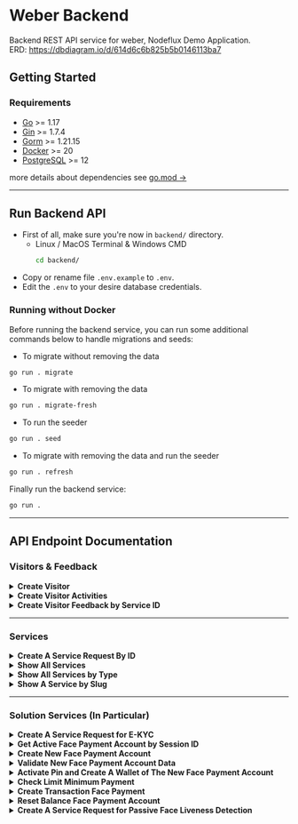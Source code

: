 # Weber Backend

Backend REST API service for weber, Nodeflux Demo Application.  
ERD: https://dbdiagram.io/d/614d6c6b825b5b0146113ba7

## Getting Started

### Requirements

- [Go](https://golang.org/doc/install) >= 1.17
- [Gin](https://github.com/gin-gonic/gin) >= 1.7.4
- [Gorm](https://gorm.io/index.html) >= 1.21.15
- [Docker](https://docs.docker.com/get-docker/) >= 20
- [PostgreSQL](https://www.postgresql.org/download/) >= 12

more details about dependencies see [go.mod &rarr;](https://github.com/nodefluxio/weber/blob/main/backend/go.mod)

---

## Run Backend API

- First of all, make sure you're now in `backend/` directory.
  - Linux / MacOS Terminal & Windows CMD
    ```sh
    cd backend/
    ```
- Copy or rename file `.env.example` to `.env`.
- Edit the `.env` to your desire database credentials.

### Running without Docker

Before running the backend service, you can run some additional commands below to handle migrations and seeds:

- To migrate without removing the data

```sh
go run . migrate
```

- To migrate with removing the data

```sh
go run . migrate-fresh
```

- To run the seeder

```sh
go run . seed
```

- To migrate with removing the data and run the seeder

```sh
go run . refresh
```

Finally run the backend service:

```sh
go run .
```

---

## API Endpoint Documentation

### Visitors & Feedback

<details>
<summary><b>Create Visitor</b></summary>
Create a visitor and generate the session id.

- **URL**

  `/api/v1/visitors`

- **Method**

  `POST`

- **Request Payload**

```json
{
  "full_name": "Lazuardy Khatulistiwa",
  "email": "lazuardy@nodeflux.io",
  "company": "Nodeflux",
  "job_title": "Software Engineer",
  "industry": "Computer Vision"
}
```

- **Request Payload Data Type Attributes**

```json
{
  "full_name": string,
  "email": string,
  "company": string,
  "job_title": string,
  "industry": string
}
```

- **Sample Success Response**

  **Code**: 200 OK

```json
{
  "data": [
    {
      "max_age": 86400,
      "session_id": "6a099599-cabf-4b99-bba6-bc37326dcd00"
    }
  ],
  "message": "Data has been processed successfully",
  "ok": true
}
```

- **Response Data Type Attributes**

```json
{
  "data": [
    {
      "max_age": int,
      "session_id": string
    }
  ],
  "message": string,
  "ok": boolean
}
```

- **Sample Error Response**

  **Code**: 400 Bad Request

```json
{
  "message": "job_title must be at least 2 characters in length",
  "ok": false
}
```

OR

```json
{
  "message": "email is invalid",
  "ok": false
}
```

</details>

<details>
<summary><b>Create Visitor Activities</b></summary>
Create a visitor activity.

- **URL**

  `/api/v1/activities`

- **Method**

  `POST`

- **Request Payload**

```json
{
  "service_id": 1,
  "session_id": "ecec7960-5fd0-43eb-8794-11d1e9ac00a1",
  "completeness": 80
}
```

- **Request Payload Data Type Attributes**

```json
{
  "service_id": int,
  "session_id": string,
  "completeness": int,
}
```

- **Sample Success Response**

  **Code**: 200 OK

```json
{
  "message": "Data has been processed successfully",
  "ok": true
}
```

- **Response Data Type Attributes**

```json
{
  "message": string,
  "ok": boolean
}
```

- **Sample Error Response**

  **Code**: 401 Unauthorized

```json
{
  "message": "Session ID is not valid",
  "ok": false
}
```

OR

```json
{
  "message": "Session ID has expired",
  "ok": false
}
```

</details>

<details>
<summary><b>Create Visitor Feedback by Service ID</b></summary>

- **URL**

  `/api/v1/feedback/:service_id`

- **Method**

  `POST`

- **URL Param**

  **Required**

  `service_id` type `integer`

- **Request Payload**

Note: attribute `comment` is required when rating less than equal 3, when rating is 4 or 5 the `comment` become optional.

```json
{
  "session_id": "12827c26-2052-4b6b-aa9a-e85a0eca6a34",
  "rating": 3,
  "comment": "This feauture need some improvement"
}
```

```json
{
  "session_id": "12827c26-2052-4b6b-aa9a-e85a0eca6a34",
  "rating": 5,
  "comment": ""
}
```

- **Request Payload Data Type Attributes**

```json
{
   "session_id": string,
   "rating": integer,
   "comment": string
}

```

- **Sample Success Response**

  **Code**: 200 OK

```json
{
  "message": "Feedback submitted!",
  "ok": true
}
```

- **Data Type Attributes**

```json
{
    "message": string,
    "ok": boolean,
}
```

- **Sample Error Response**

  **Code**: 401 Unauthorized

```json
{
  "message": "Session ID is not valid",
  "ok": false
}
```

OR

```json
{
  "message": "Session ID has expired",
  "ok": false
}
```

**Code**: 400 Bad Request

```json
{
  "message": "Your comment for this feedback is required",
  "ok": false
}
```

This error will appear if visitor give rating below 4.

```json
{
  "message": "rating is a required field",
  "ok": false
}
```

This error will appear if visitor do not give feedback rating.

```json
{
  "message": "rating must be 5 or less",
  "ok": false
}
```

This error will appear if visitor give feedback rating more than 5.

</details>

---

### Services

<details>
<summary><b>Create A Service Request By ID</b></summary>
Create a service request by id and create a new visitor_activites record.

- **URL**

  `/api/v1/services/:id`

- **Method**

  `POST`

- **URL Param**

  **Required**

  `id` type `integer`

- **Request Payload**

```json
{
  "session_id": "5ded0fec-beba-4e47-9cd0-705375b582c6",
  "data": {
    "additional_params": {},
    "images": ["data:image/jpeg;base64,/9j/4AAQSkZJRgABAQAAAQABAAD/"]
  }
}
```

- **Request Payload Data Type Attributes**

```json
{
   "session_id": string,
   "data": object {
       "additional_params": object,
       "images": string array
   }
}

```

- **Sample Success Response**

  **Code**: 200 OK

```json
{
  "message": "Service demo request success", // message from weber backend
  "ok": true, // ok from weber backend
  "service_data": {
    "job": {
      "result": {
        "analytic_type": "FACE_RECOGNITION",
        "result": [
          {
            "face_recognition": [
              {
                "candidates": [
                  {
                    "confidence": 1,
                    "face_id": "88364589938376705",
                    "variation": "17614081020751468384"
                  }
                ]
              }
            ]
          }
        ],
        "status": "success"
      }
    },
    "message": "Face Recognition Success", // message from service response
    "ok": true // ok from service response
  },
  "thumbnails": [] // created when bounding_box data is exist
}
```

- **Data Type Attributes**

```json
{
    "message": string,
    "ok": boolean,
    "service_data": object, // json data from service response
    "thumbnails": string array, // png in base64 data with data uri scheme
}
```

- **Sample Error Response**

  **Code**: 401 Unauthorized

```json
{
  "message": "Session ID is not valid",
  "ok": false
}
```

OR

```json
{
  "message": "Session ID has expired",
  "ok": false
}
```

**Code**: 400 Bad Request

```json
{
  "message": "Expected an integer value from argument 'id'",
  "ok": false
}
```

</details>

<details>
<summary><b>Show All Services</b></summary>
Return json data about all Services.

- **URL**

  `/api/v1/services`

- **Method**

  `GET`

- **Sample Success Response**

  **Code**: 200 OK

```json
{
  "data": [
    {
      "id": 1,
      "type": "analytic",
      "slug": "ocr-ktp",
      "name": "Optical Character Recognition KTP",
      "short_description": "OCR KTP Description",
      "long_description": "OCR KTP Looonng Descriptiooonnn",
      "special_instruction": "Special Instruction for OCR KTP",
      "thumbnail": "ocr-ktp.png",
      "created_at": "2021-10-28T21:44:57.828988+07:00",
      "updated_at": "2021-10-28T21:44:57.828988+07:00"
    },
    {
      "id": 2,
      "type": "solution",
      "slug": "ekyc",
      "name": "Electronic Know Your Customer",
      "short_description": "Electronic Know Your Customer Description",
      "long_description": "Electronic Know Your Customer Looonng Descriptiooonnn",
      "special_instruction": "Special Instruction for LPR",
      "thumbnail": "ekyc.png",
      "created_at": "2021-10-28T21:44:57.828992+07:00",
      "updated_at": "2021-10-28T21:44:57.828992+07:00"
    },
    {
      "id": 3,
      "type": "innovation",
      "slug": "rotten-fruit",
      "name": "Rotten Fruit Detection",
      "short_description": "Rotten Fruit Detection Description",
      "long_description": "Rotten Fruit Detection Looonng Descriptiooonnn",
      "special_instruction": "Special Instruction for Face Match with Enrollment",
      "thumbnail": "rotten-fruit.png",
      "created_at": "2021-10-28T21:44:57.828992+07:00",
      "updated_at": "2021-10-28T21:44:57.828992+07:00"
    }
  ],
  "message": "Get all services success",
  "ok": true
}
```

- **Data Type Attributes**

```json
{
    "data": [
        {
            "id": integer,
            "type": string,
            "slug": string,
            "name": string,
            "short_description": string,
            "long_description": string,
            "special_instruction": string,
            "thumbnail": string,
            "created_at": string,
            "updated_at": string
        }
    ],
    "message": string,
    "ok": boolean
}
```

</details>

<details>
<summary><b>Show All Services by Type</b></summary>
Return json data about all Services by type.

- **URL**

  `/api/v1/services?type=`

- **Method**

  `GET`

- **URL Param**

  **Required**

  `?type=analytic`

  `?type=solution`

  `?type=innovation`

  `?type=solution-partner`

- **Sample Success Response**

  **Code**: 200 OK

```json
{
  "data": [
    {
      "id": 1,
      "type": "analytic",
      "slug": "face-recognition",
      "name": "Face Recognition",
      "short_description": "Face Recoginition Description",
      "long_description": "Face Recoginition Descriptiooooooooooonnnnnnnnnnnnnn",
      "special_instruction": "Special Instruction for Face Recognition",
      "thumbnail": "face-recognition.jpeg",
      "created_at": "2021-10-07T13:36:26.892822+07:00",
      "updated_at": "2021-10-07T13:36:26.892822+07:00"
    }
  ],
  "message": "Get all analytics service success",
  "ok": true
}
```

- **Data Type Attributes**

```json
{
    "data": [
        {
            "id": integer,
            "type": string,
            "slug": string,
            "name": string,
            "short_description": string,
            "long_description": string,
            "special_instruction": string,
            "thumbnail": string,
            "created_at": string,
            "updated_at": string
        }
    ],
    "message": string,
    "ok": boolean
}
```

- **Sample Error Response**

  **Code**: 400 Bad Request

```json
{
  "message": "Value of argument '?type=' is not valid",
  "ok": false
}
```

</details>

<details>
<summary><b>Show A Service by Slug</b></summary>
Return json data about a Service by slug.

- **URL**

  `/api/v1/services/:slug`

- **Method**

  `GET`

- **URL Param**

  **Required**

  `slug` type `string`

- **Sample Success Response**

  **Code**: 200 OK

```json
{
  "data": {
    "id": 6,
    "type": "innovation",
    "slug": "car-damage",
    "name": "Car Damage Detection",
    "short_description": "Car Damage Detection Description",
    "long_description": "Car Damage Detection Descriptiooooooooooonnnnnnnnnnnnnn",
    "special_instruction": "Special Instruction for Car Damage Detection",
    "thumbnail": "car-damage.jpeg",
    "created_at": "2021-10-08T23:13:28.755551+07:00",
    "updated_at": "2021-10-08T23:13:28.755551+07:00"
  },
  "message": "Get service by slug=car-damage success",
  "ok": true
}
```

- **Data Type Attributes**

```json
{
    "data": [
        {
            "id": integer,
            "type": string,
            "slug": string,
            "name": string,
            "short_description": string,
            "long_description": string,
            "special_instruction": string,
            "thumbnail": string,
            "created_at": string,
            "updated_at": string
        }
    ],
    "message": string,
    "ok": boolean
}
```

- **Sample Error Response**

  **Code**: 404 Not Found

```json
{
  "message": "Service not found",
  "ok": false
}
```

</details>

---

### Solution Services (In Particular)

<details>
<summary><b>Create A Service Request for E-KYC</b></summary>
Create a service request for E-KYC solution.

- **URL**

  `/api/v1/ekyc`

- **Method**

  `POST`

- **Request Payload**

```json
{
  "session_id": "146fdca6-5103-426b-a341-e6fa43db9cd1",
  "data": {
    "face_liveness": {
      "images": ["data:image/jpeg;base64,/9j/4AAQSkZJRgABAQAAAQABAAD/"]
    },
    "ocr_ktp": {
      "images": ["data:image/jpeg;base64,/9j/4AAQSkZJRgABAQAAAQABAAD/"]
    },
    "face_match": {
      "images": [
        "data:image/jpeg;base64,/9j/4AAQSkZJRgABAQAAAQABAAD/",
        "data:image/jpeg;base64,/9j/4AAQSkZJRgABAQAAAQABAAD/"
      ]
    }
  }
}
```

- **Request Payload Data Type Attributes**

```json
{
  "session_id": string,
  "data": object {
    "face_liveness": object {
      "images": string array
    },
    "ocr_ktp": object {
      "images": string array
    },
    "face_match": object {
      "images": string array
    }
  }
}
```

- **Sample Success Response**

  **Code**: 200 OK

```json
{
  "message": "Service demo request success",
  "ok": true,
  "service_data": {
    "face_liveness": {
      "job": {
        "result": {
          "analytic_type": "FACE_LIVENESS",
          "result": [
            {
              "face_liveness": {
                "live": true,
                "liveness": 0.9963422417640686
              }
            }
          ],
          "status": "success"
        }
      },
      "message": "Face Liveness Success",
      "ok": true
    },
    "ocr_ktp": {
      "job": {
        "result": {
          "analytic_type": "OCR_KTP",
          "result": [
            {
              "agama": "ISLAM",
              "alamat": "GEREM DUSUN KALIMATI",
              "berlaku_hingga": "03-10-2018",
              "golongan_darah": "-",
              "jenis_kelamin": "LAKI-LAKI",
              "kabupaten_kota": "KABUPATEN LAMPUNG SELATAN",
              "kecamatan": "SIDOMULYO",
              "kelurahan_desa": "BANDAR DALAM",
              "kewarganegaraan": "WNI",
              "nama": "SATRIA BAJA HITAM",
              "nik": "1801070310930005",
              "pekerjaan": "BELUM/TIDAK BEKERJA",
              "provinsi": "LAMPUNG",
              "rt_rw": "003/005",
              "status_perkawinan": "BELUM KAWIN",
              "tanggal_lahir": "03-10-1993",
              "tempat_lahir": ""
            }
          ],
          "status": "success"
        }
      },
      "message": "OCR_KTP Service Success",
      "ok": true
    },
    "face_match": {
      "job": {
        "result": {
          "analytic_type": "FACE_MATCH",
          "result": [
            {
              "face_match": {
                "match": false,
                "similarity": 0.45065901198775055
              }
            }
          ],
          "status": "success"
        }
      },
      "message": "The Face Pair Not Match",
      "ok": true
    }
  }
}
```

- **Data Type Attributes**

```json
{
    "message": string,
    "ok": boolean,
    "service_data": object {
      "face_liveness": object, // response is directly from cloud
      "ocr_ktp": object, // response is directly from cloud
      "face_match": object // response is directly from cloud
    }
}
```

- **Sample Error Response**

  **Code**: 401 Unauthorized

```json
{
  "message": "Session ID is not valid",
  "ok": false
}
```

OR

```json
{
  "message": "Session ID has expired",
  "ok": false
}
```

</details>

<details>
<summary><b>Get Active Face Payment Account by Session ID</b></summary>

- **URL**

  `/api/v1/face-payment/account/:session_id`

- **Method**

  `GET`

- **Sample Success Response**

  **Code**: 200 OK

```json
{
  "data": {
    "phone": "081395827314",
    "full_name": "Natasha Romanoff",
    "have_twin": true,
    "balance": 100000,
    "minimum_payment": 50000
  },
  "message": "This session id has an active face payment account",
  "ok": true
}
```

- **Data Type Attributes**

```json
{
   "data":
    {
        "phone": string,
        "full_name": string,
        "have_twin": boolean,
        "balance": integer,
        "minimum_payment": integer
    },
   "message": string,
   "ok": boolean
}
```

- **Sample Error Response**

  **Code**: 404 Not Found

```json
{
  "message": "This session id does not have an active face payment account",
  "ok": false
}
```

</details>

<details>
<summary><b>Create New Face Payment Account</b></summary>
Create a new account for Face Payment solution demonstration.

- **URL**

  `/api/v1/face-payment/account`

- **Method**

  `POST`

- **Request Payload**

```json
{
  "session_id": "5ded0fec-beba-4e47-9cd0-705375b582c6",
  "full_name": "Bruce Wayne",
  "phone": "1337",
  "have_twin": true,
  "data": {
    "images": ["data:image/jpeg;base64,/9j/4AAQSkZJRgABAQAAAQABAAD/"]
  }
}
```

- **Request Payload Data Type Attributes**

```json
{
   "session_id": string,
   "full_name": string,
   "phone": string,
   "have_twin": boolean,
   "data": object {
       "images": string array
   }
}
```

- **Sample Success Response**

  **Code**: 200 OK

```json
{
  "message": "Face payment account registration has been successful",
  "ok": true
}
```

- **Data Type Attributes**

```json
{
   "message": string,
   "ok": boolean
}
```

- **Sample Error Response**

  **Code**: 400 Bad Request

```json
{
  "message": "Liveness result for the inputted image is false",
  "ok": false
}
```

</details>

<details>
<summary><b>Validate New Face Payment Account Data</b></summary>
Validate the inputted data: full name, phone number (it must be unique), and have twin is required before create a new account for Face Payment solution demonstration.

- **URL**

  `/api/v1/face-payment/account`

- **Method**

  `POST`

- **Request Payload**

```json
{
  "session_id": "5ded0fec-beba-4e47-9cd0-705375b582c6",
  "full_name": "Bruce Wayne",
  "phone": "1337",
  "have_twin": true
}
```

- **Request Payload Data Type Attributes**

```json
{
    "session_id": string,
    "full_name": string,
    "phone": string,
    "have_twin": boolean
}
```

- **Sample Success Response**

  **Code**: 200 OK

```json
{
  "message": "Phone number is valid",
  "ok": true
}
```

- **Data Type Attributes**

```json
{
   "message": string,
   "ok": boolean
}
```

- **Sample Error Response**

  **Code**: 400 Bad Request

```json
{
  "message": "full_name must be at least 2 characters in length",
  "ok": false
}
```

OR

```json
{
  "message": "full_name must be a maximum of 255 characters in length",
  "ok": false
}
```

OR

```json
{
  "message": "phone must be a valid numeric value",
  "ok": false
}
```

OR

```json
{
  "message": "phone must be a valid positive numeric value",
  "ok": false
}
```

OR

```json
{
  "message": "phone number already exist, try to use another number",
  "ok": false
}
```

</details>

<details>
<summary><b>Activate Pin and Create A Wallet of The New Face Payment Account </b></summary>
Activate a new account by adding a pin, updating the minimum payment, and create a new account wallet for face payment solution demonstration.

- **URL**

  `/api/v1/face-payment/account`

- **Method**

  `PATCH`

- **Request Payload**

```json
{
  "session_id": "5ded0fec-beba-4e47-9cd0-705375b582c6",
  "pin": "133007",
  "minimum_payment": 987654
}
```

- **Request Payload Data Type Attributes**

```json
{
    "session_id": string,
    "pin": string,
    "minimum_payment": 50000 <= int <= 1000000
}
```

- **Sample Success Response**

  **Code**: 200 OK

```json
{
  "message": "Account activation and wallet creation has been successful",
  "ok": true
}
```

- **Data Type Attributes**

```json
{
   "message": string,
   "ok": boolean
}
```

- **Sample Error Response**

  **Code**: 400 Bad Request

```json
{
  "message": "pin must be a valid numeric value",
  "ok": false
}
```

OR

```json
{
  "message": "pin must be a valid positive numeric value",
  "ok": false
}
```

OR

```json
{
  "message": "pin must be a maximum of 6 characters in length",
  "ok": false
}
```

OR

```json
{
  "message": "minimum_payment must be 50,000 or greater",
  "ok": false
}
```

OR

```json
{
  "message": "minimum_payment must be 1,000,000 or less",
  "ok": false
}
```

</details>

<details>
<summary><b>Check Limit Minimum Payment</b></summary>

- **URL**

  `/api/v1/face-payment/check-limit`

- **Method**

  `POST`

- **Request Payload**

```json
{
    "session_id": "9443ea43-52e5-41a7-91dd-bc940001b628",
    "phone": "082189891233",
    "amount": 75000
   }
}
```

- **Request Payload Data Type Attributes**

```json
{
   "session_id": string,
   "phone": string,
   "amount": integer
}
```

- **Sample Success Response**

  **Code**: 200 OK

```json
{
  "data": [
    {
      "balance": 1000000,
      "full_name": "Natasha Romanoff",
      "have_twin": true,
      "is_limit": false
    }
  ],
  "message": "Check limit minimum payment success",
  "ok": true
}
```

- **Data Type Attributes**

```json
{
   "data": [
       {
           "balance": integer,
           "full_name": string,
           "have_twin": boolean,
           "is_limit": boolean
       }
   ],
   "message": string,
   "ok": boolean
}
```

- **Sample Error Response**

  **Code**: 401 Unauthorized

```json
{
  "message": "Your phone number is wrong",
  "ok": false
}
```

**Code**: 400 Bad Request

```json
{
  "message": "phone is a required field",
  "ok": false
}
```

OR

```json
{
  "message": "amount is a required field",
  "ok": false
}
```

</details>

<details>
<summary><b>Create Transaction Face Payment </b></summary>

- **URL**

  `/api/v1/face-payment/pay`

- **Method**

  `POST`

- **Request Payload**

```json
{
  "session_id": "9443ea43-52e5-41a7-91dd-bc940001b628",
  "phone": "0811112222",
  "pin": "1337",
  "amount": 75000,
  "data": {
    "images": ["data:image/jpeg;base64,/9j/4AAQSkZJRgABAQAAAQABAAD/"]
  }
}
```

- **Request Payload Data Type Attributes**

```json
{
   "session_id": string,
   "phone": string,
   "pin": string,
   "amount": integer,
   "data": object {
       "images": string array
   }
}
```

- **Sample Success Response**

  **Code**: 200 OK

```json
{
  "message": "Payment transaction success",
  "ok": true
}
```

- **Data Type Attributes**

```json
{
   "message": string,
   "ok": boolean
}
```

- **Sample Error Response**

**Code**: 400 Bad Request

```json
{
  "message": "Face payment has failed, try to get clear image and accordance with guideline.",
  "ok": false
}
```

OR

```json
{
  "message": "Face payment has failed, face does not match the registered face.",
  "ok": false
}
```

**Code**: 401 Unauthorized

```json
{
  "message": "Wrong pin!",
  "ok": false
}
```

**Code**: 402 Payment Required

```json
{
  "message": "Your balance is not enough to make this transaction",
  "ok": false
}
```

</details>

<details>
<summary><b>Reset Balance Face Payment Account</b></summary>
Reset balance of face payment account to 1000000 (default)
- **URL**

`/api/v1/face-payment/reset-balance/:session_id`

- **Method**

  `PATCH`

- **Sample Success Response**

  **Code**: 200 OK

```json
{
  "message": "The balance in this account has been reset successfully",
  "ok": true
}
```

- **Data Type Attributes**

```json
{
   "message": string,
   "ok": boolean
}
```

- **Sample Error Response**

  **Code**: 404 Not Found

```json
{
  "message": "This session id does not have an active face payment account",
  "ok": false
}
```

</details>

<details>
<summary><b>Create A Service Request for Passive Face Liveness Detection</b></summary>
Create a service request for Passive Face Liveness Detection solution.

- **URL**

  `/api/v1/passive-liveness`

- **Method**

  `POST`

- **Request Payload**

```json
{
  "session_id": "5ded0fec-beba-4e47-9cd0-705375b582c6",
  "data": {
    "additional_params": {},
    "images": ["data:image/jpeg;base64,/9j/4AAQSkZJRgABAQAAAQABAAD/"]
  }
}
```

- **Request Payload Data Type Attributes**

```json
{
   "session_id": string,
   "data": object {
       "additional_params": object,
       "images": string array
   }
}
```

- **Sample Success Response**

  **Code**: 200 OK

```json
{
    "message": "Service demo request success",
    "ok": true,
    "service_data": {
        "job": {
            "id": "1b3a6871b093fd2906b7672d848a7005f2ac5d3bdb91de29GIYDEMRNGAYS2MRX",
            "result": {
                "analytic_type": "FACE_LIVENESS",
                "result": [
                    {
                        "face_liveness": {
                            "live": false,
                            "liveness": 0.00418900465592742
                        }
                    }
                ],
                "status": "success"
            }
        },
        "message": "Face Liveness Underqualified",
        "ok": true
    }
}
```

- **Data Type Attributes**

```json
{
    "message": string,
    "ok": boolean,
    "service_data": object, 
}
```

- **Sample Error Response**

  **Code**: 401 Unauthorized

```json
{
  "message": "Session ID is not valid",
  "ok": false
}
```

OR

```json
{
  "message": "Session ID has expired",
  "ok": false
}
```

</details>